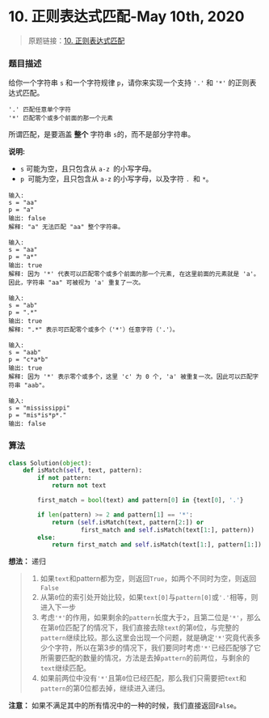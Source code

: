# 10. 正则表达式匹配-May 10th, 2020

> 原题链接：[10. 正则表达式匹配](https://leetcode-cn.com/problems/regular-expression-matching/)

### 题目描述

给你一个字符串 `s` 和一个字符规律 `p`，请你来实现一个支持 `'.'` 和 `'*'` 的正则表达式匹配。

```
'.' 匹配任意单个字符
'*' 匹配零个或多个前面的那一个元素
```

所谓匹配，是要涵盖 **整个** 字符串 `s`的，而不是部分字符串。

**说明:**

* `s` 可能为空，且只包含从 `a-z `的小写字母。  
* `p `可能为空，且只包含从 `a-z` 的小写字母，以及字符 `. `和 `*`。

```
输入:
s = "aa"
p = "a"
输出: false
解释: "a" 无法匹配 "aa" 整个字符串。
```

```
输入:
s = "aa"
p = "a*"
输出: true
解释: 因为 '*' 代表可以匹配零个或多个前面的那一个元素, 在这里前面的元素就是 'a'。因此，字符串 "aa" 可被视为 'a' 重复了一次。
```

```
输入:
s = "ab"
p = ".*"
输出: true
解释: ".*" 表示可匹配零个或多个（'*'）任意字符（'.'）。
```

```
输入:
s = "aab"
p = "c*a*b"
输出: true
解释: 因为 '*' 表示零个或多个，这里 'c' 为 0 个, 'a' 被重复一次。因此可以匹配字符串 "aab"。
```

```
输入:
s = "mississippi"
p = "mis*is*p*."
输出: false
```
### 算法

```python
class Solution(object):
    def isMatch(self, text, pattern):
        if not pattern:
            return not text

        first_match = bool(text) and pattern[0] in {text[0], '.'}

        if len(pattern) >= 2 and pattern[1] == '*':
            return (self.isMatch(text, pattern[2:]) or
                    first_match and self.isMatch(text[1:], pattern))
        else:
            return first_match and self.isMatch(text[1:], pattern[1:])
```
**想法：** 递归
> 1. 如果`text`和pattern都为空，则返回`True`，如两个不同时为空，则返回`False`
> 2. 从第`0`位的索引处开始比较，如果`text[0]`与`pattern[0]`或`'.'`相等，则进入下一步
> 3. 考虑`'*'`的作用，如果剩余的`pattern`长度大于`2`，且第二位是`'*'`，那么在第`0`位匹配了的情况下，我们直接去除`text`的第`0`位，与完整的`pattern`继续比较。那么这里会出现一个问题，就是确定`'*'`究竟代表多少个字符，所以在第3步的情况下，我们要同时考虑`'*'`已经匹配够了它所需要匹配的数量的情况，方法是去掉`pattern`的前两位，与剩余的`text`继续匹配。
> 4. 如果前两位中没有`'*'`且第`0`位已经匹配，那么我们只需要把`text`和`pattern`的第0位都去掉，继续进入递归。
>  
**注意：** 如果不满足其中的所有情况中的一种的时候，我们直接返回`False`。
